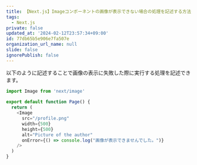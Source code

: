```yaml
---
title: 【Next.js】Imageコンポーネントの画像が表示できない場合の処理を記述する方法
tags:
  - Next.js
private: false
updated_at: '2024-02-12T23:57:34+09:00'
id: 77db65b5e906e7fa507e
organization_url_name: null
slide: false
ignorePublish: false
---
```

以下のように記述することで画像の表示に失敗した際に実行する処理を記述できます。

```js
import Image from 'next/image'
 
export default function Page() {
  return (
    <Image
      src="/profile.png"
      width={500}
      height={500}
      alt="Picture of the author"
      onError={() => console.log("画像が表示できませんでした。")}
    />
  )
}
```
